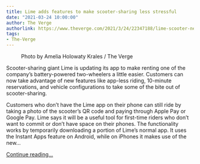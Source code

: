 ```yaml
---
title: Lime adds features to make scooter-sharing less stressful
date: "2021-03-24 10:00:00"
author: The Verge
authorlink: https://www.theverge.com/2021/3/24/22347188/lime-scooter-new-features-reservations-recommendations
tags:
- The-Verge
---
```

<figure>
      <img alt="" src="https://cdn.vox-cdn.com/thumbor/OwSltqQwz-s3Ierb6lqK6KbEc1I=/0x0:2040x1360/1310x873/cdn.vox-cdn.com/uploads/chorus_image/image/69016393/akrales_190321_3312_0048.0.jpg" />
        <figcaption>Photo by Amelia Holowaty Krales / The Verge</figcaption>
    </figure>

  <p id="GAgdnj">Scooter-sharing giant Lime is updating its app to make renting one of the company’s battery-powered two-wheelers a little easier. Customers can now take advantage of new features like app-less riding, 10-minute reservations, and vehicle configurations to take some of the bite out of scooter-sharing. </p>
<p id="dV2g8J">Customers who don’t have the Lime app on their phone can still ride by taking a photo of the scooter’s QR code and paying through Apple Pay or Google Pay. Lime says it will be a useful tool for first-time riders who don’t want to commit or don’t have space on their phones. The functionality works by temporarily downloading a portion of Lime’s normal app. It uses the Instant Apps feature on Android, while on iPhones it makes use of the new...</p>
  <p>
    <a href="https://www.theverge.com/2021/3/24/22347188/lime-scooter-new-features-reservations-recommendations">Continue reading&hellip;</a>
  </p>
